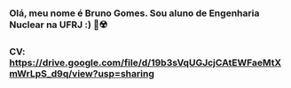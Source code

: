 ### Olá, meu nome é Bruno Gomes. Sou aluno de Engenharia Nuclear na UFRJ :) 👋☢️

### CV: https://drive.google.com/file/d/19b3sVqUGJcjCAtEWFaeMtXmWrLpS_d9q/view?usp=sharing
